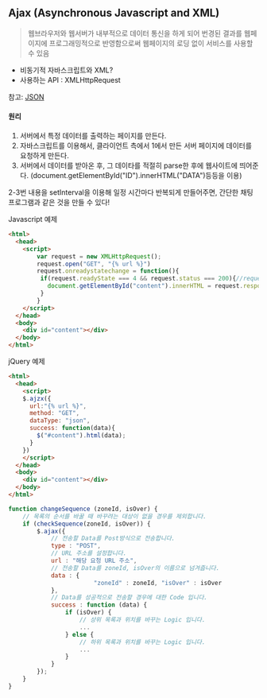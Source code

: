 ## Ajax (Asynchronous Javascript and XML)

> 웹브라우저와 웹서버가 내부적으로 데이터 통신을 하게 되어 번경된 결과를 웹페이지에 프로그래밍적으로 반영함으로써 웹페이지의 로딩 없이 서비스를 사용할 수 있음

- 비동기적 자바스크립트와 XML?
- 사용하는 API : XMLHttpRequest

참고: [JSON](../Javascript/JSON)

#### 원리

1. 서버에서 특정 데이터를 출력하는 페이지를 만든다.
2. 자바스크립트를 이용해서, 클라이언트 측에서 1에서 만든 서버 페이지에 데이터를 요청하게 만든다.
3. 서버에서 데이터를 받아온 후, 그 데이타를 적절히 parse한 후에 웹사이트에 띄어준다. (document.getElementById("ID").innerHTML("DATA")등등을 이용)

2-3번 내용을 setInterval을 이용해 일정 시간마다 반복되게 만들어주면, 간단한 채팅 프로그램과 같은 것을 만들 수 있다!



Javascript 예제

````html
<html>
  <head>
    <script>
    	var request = new XMLHttpRequest();
      	request.open("GET", "{% url %}")
        request.onreadystatechange = function(){
         if(request.readyState === 4 && request.status === 200){//request가 끝났으며(4)
           document.getElementById("content").innerHTML = request.responseText
         } 
        }
    </script>
  </head>
  <body>
    <div id="content"></div>
  </body>
</html>
````



jQuery 예제

````html
<html>
  <head>
    <script>
    $.ajzx({
      url:"{% url %}",
      method: "GET",
      dataType: "json",
      success: function(data){
        $("#content").html(data);
      }
    })
    </script>
  </head>
  <body>
    <div id="content"></div>
  </body>
</html>
````

```javascript
function changeSequence (zoneId, isOver) {  
    // 목록의 순서를 바꿀 때 바꾸려는 대상이 없을 경우를 제외합니다.
    if (checkSequence(zoneId, isOver)) {
        $.ajax({
            // 전송할 Data를 Post방식으로 전송합니다.
            type : "POST",
            // URL 주소를 설정합니다.
            url : "해당 요청 URL 주소",
            // 전송할 Data를 zoneId, isOver의 이름으로 넘겨줍니다.
            data : {
                        "zoneId" : zoneId, "isOver" : isOver
            },
            // Data를 성공적으로 전송할 경우에 대한 Code 입니다.
            success : function (data) { 
                if (isOver) {
                    // 상위 목록과 위치를 바꾸는 Logic 입니다.
                    ...
                } else {
                    // 하위 목록과 위치를 바꾸는 Logic 입니다.
                    ...
                }
            }
        });
    }
}
```

